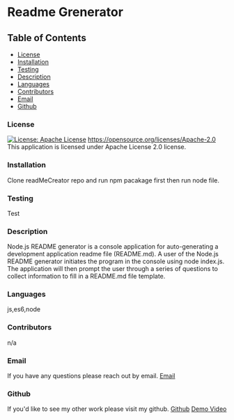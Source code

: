 
  # Readme Grenerator
  ## Table of Contents
  * [License](#license)
  * [Installation](#installation)
  * [Testing](#testing)
  * [Description](#description)
  * [Languages](#languages)
  * [Contributors](#contributors)
  * [Email](#email)
  * [Github](#github)
   
  ### License
  [![License: Apache License](https://img.shields.io/badge/License-Apache_2.0-blue.svg)](https://opensource.org/licenses/Apache-2.0)
  https://opensource.org/licenses/Apache-2.0
  This application is licensed under Apache License 2.0 license.
  ### Installation
  Clone readMeCreator repo and run npm pacakage first then run node file.
  ### Testing
  Test
  ### Description
  Node.js README generator is a console application for auto-generating a development application readme file (README.md). A user of the Node.js README generator initiates the program in the console using node index.js. The application will then prompt the user through a series of questions to collect information to fill in a README.md file template.
  ### Languages
  js,es6,node
  ### Contributors
  n/a
  ### Email
  If you have any questions please reach out by email. 
  [Email](shuklaprerana01@gmail.com)
  
  ### Github
  If you'd like to see my other work please visit my github.
  [Github](https://github.com/Preramashukla)
  [Demo Video](https://drive.google.com/file/d/1BJmgsTbRBoAMGc3aJzVvWCuWs3cRTlNQ/view)
   
